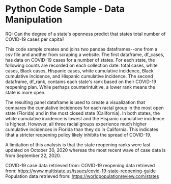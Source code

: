 # Python Code Sample - Data Manipulation

RQ: Can the degree of a state's openness predict that states total number of 
COVID-19 cases per capita?

This code sample creates and joins two pandas dataframes--one from a csv file
and another from scraping a website. The first dataframe, df_cases, has data on 
COVID-19 cases for a number of states. For each state, the following counts are 
recorded on each collection date: total cases, white cases, Black cases, 
Hispanic cases, white cumulative incidence, Black cumulative incidence, and 
Hispanic cumulative incidence. The second dataframe, df_rank, contains each 
state's rank based on their COVID-19 reopening plan. While perhaps counterintuitive, 
a lower rank means the state is more open. 

The resulting panel dataframe is used to create a visualization that compares the
cumulative incidences for each racial group in the most open state (Florida) and in
the most closed state (California). In both states, the white cumulative incidence
is lowest and the Hispanic cumulative incidence is highest. However, all three
racial groups experience much higher cumulative incidences in Florida than they
do in California. This indicates ithat a stricter reopening policy likely inhibits
the spread of COVID-19. 

A limitation of this analysis is that the state reopening ranks were last updated
on October 30, 2020 whereas the most recent wave of case data is from September
22, 2020. 

COVID-19 case data retrieved from:
COVID-19 reopening data retrieved from: https://www.multistate.us/issues/covid-19-state-reopening-guide
Population data retrieved from: https://worldpopulationreview.com/states

